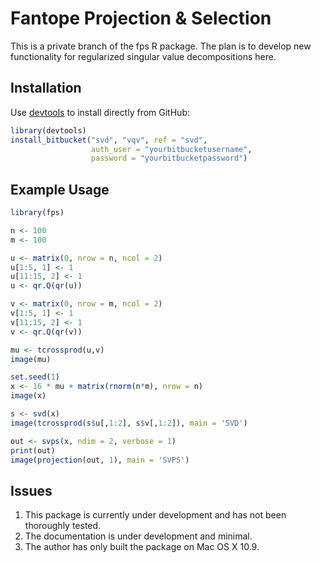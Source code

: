 Fantope Projection & Selection
==============================

This is a private branch of the fps R package.  The plan is to develop 
new functionality for regularized singular value decompositions here.

Installation
------------

Use [devtools](https://github.com/hadley/devtools) to install directly from GitHub:

```R
library(devtools)
install_bitbucket("svd", "vqv", ref = "svd", 
                  auth_user = "yourbitbucketusername", 
                  password = "yourbitbucketpassword")
```

Example Usage
-------------

```R
library(fps)

n <- 100
m <- 100

u <- matrix(0, nrow = n, ncol = 2)
u[1:5, 1] <- 1
u[11:15, 2] <- 1
u <- qr.Q(qr(u))

v <- matrix(0, nrow = m, ncol = 2)
v[1:5, 1] <- 1
v[11:15, 2] <- 1
v <- qr.Q(qr(v))

mu <- tcrossprod(u,v)
image(mu)

set.seed(1)
x <- 16 * mu + matrix(rnorm(n*m), nrow = n)
image(x)

s <- svd(x)
image(tcrossprod(s$u[,1:2], s$v[,1:2]), main = 'SVD')

out <- svps(x, ndim = 2, verbose = 1)
print(out)
image(projection(out, 1), main = 'SVPS')
```

Issues
------

1. This package is currently under development and has not been thoroughly tested.
2. The documentation is under development and minimal.
3. The author has only built the package on Mac OS X 10.9.
